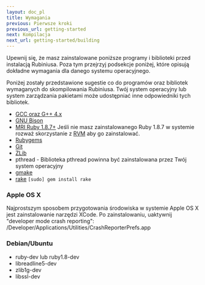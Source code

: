 ```yaml
---
layout: doc_pl
title: Wymagania
previous: Pierwsze kroki
previous_url: getting-started
next: Kompilacja
next_url: getting-started/building
---
```


Upewnij się, że masz zainstalowane poniższe programy i biblioteki
przed instalacją Rubiniusa. Poza tym przejrzyj podsekcje poniżej,
które opisują dokładne wymagania dla danego systemu operacyjnego.

Poniżej zostały przedstawione sugestie co do programów oraz bibliotek
wymaganych do skompilowania Rubiniusa. Twój system operacyjny lub
system zarządzania pakietami może udostępniać inne odpowiedniki tych bibliotek.

  * [GCC oraz G++ 4.x](http://gcc.gnu.org/)
  * [GNU Bison](http://www.gnu.org/software/bison/)
  * [MRI Ruby 1.8.7+](http://www.ruby-lang.org/) Jeśli nie masz
    zainstalowanego Ruby 1.8.7 w systemie rozważ skorzystanie z [RVM](http://rvm.beginrescueend.com/)
    aby go zainstalować.
  * [Rubygems](http://www.rubygems.org/)
  * [Git](http://git.or.cz/)
  * [ZLib](http://www.zlib.net/)
  * pthread - Biblioteka pthread powinna być zainstalowana przez Twój
    system operacyjny
  * [gmake](http://savannah.gnu.org/projects/make/)
  * [rake](http://rake.rubyforge.org/) `[sudo] gem install rake`


### Apple OS X

Najprostszym sposobem przygotowania środowiska w systemie Apple OS X
jest zainstalowanie narzędzi XCode. Po zainstalowaniu, uaktywnij
"developer mode crash reporting": /Developer/Applications/Utilities/CrashReporterPrefs.app


### Debian/Ubuntu

  * ruby-dev lub ruby1.8-dev
  * libreadline5-dev
  * zlib1g-dev
  * libssl-dev
